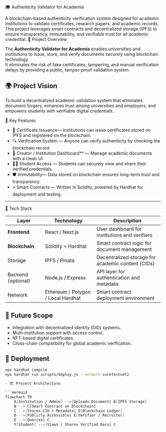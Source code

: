 🎓 Authenticity Validator for Academia

A blockchain-based authenticity verification system designed for academic institutions to validate certificates, research papers, and academic records.  
This project leverages smart contracts and decentralized storage (IPFS) to ensure transparency, immutability, and verifiable trust for all academic credential.
🚀 Project Overview

The **Authenticity Validator for Academia** enables universities and institutions to issue, store, and verify documents securely using blockchain technology.  
It eliminates the risk of fake certificates, tampering, and manual verification delays by providing a public, tamper-proof validation system.


## 🌍 Project Vision
To build a decentralized academic validation system that eliminates document forgery, enhances trust among universities and employers, and empowers students with verifiable digital credentials.

🧩 Key Features

- 🧾 Certificate Issuance— Institutions can issue certificates stored on IPFS and registered on the blockchain.  
- 🔍 Verification System — Anyone can verify authenticity by checking the blockchain record.  
- 🧠 Creator / Institution Dashboard** — Manage academic documents with a clean UI.  
- 🧑‍🎓 Student Access — Students can securely view and share their verified credentials.  
- 🛡️ Immutability— Data stored on blockchain ensures long-term trust and transparency.  
- ⚡ Smart Contracts — Written in Solidity, powered by Hardhat for deployment and testing.  

---
🧱 Tech Stack

| Layer | Technology | Description |
|-------|-------------|-------------|
| **Frontend** | React / Next.js | User dashboard for institutions and verifiers |
| **Blockchain** | Solidity + Hardhat | Smart contract logic for document management |
| Storage | IPFS / Pinata | Decentralized storage for academic content (CIDs) |
| Backend (optional) | Node.js / Express | API layer for authentication and metadata |
| Network | Ethereum / Polygon / Local Hardhat | Smart contract deployment environment |
## 🚀 Future Scope
- Integration with decentralized identity (DID) systems.
- Multi-institution support with access control.
- NFT-based digital certificates.
- Cross-chain compatibility for global academic verification.

## 🧱 Deployment
```bash
npx hardhat compile
npx hardhat run scripts/deploy.js --network coreTestnet2

- 🏗️ Project Architecture

```mermaid
flowchart TD
    A[Institution / Admin] -->|Uploads Document| B[IPFS Storage]
    B --> C[Smart Contract on Blockchain]
    C -->|Stores CID + Metadata| D[Blockchain Ledger]
    D -->|Publicly Accessible| E[Verifier / Recruiter]
    E -->|Queries| C
    F[Student] -->|Views / Shares Verified Docs| C
